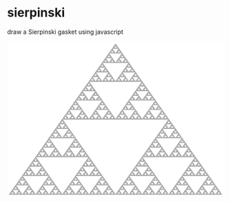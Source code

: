 # sierpinski
draw a Sierpinski gasket using javascript

![Sierpinski gasket result of 10 iterations](img/sierpinski.png)